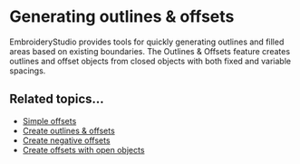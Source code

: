 # Generating outlines & offsets

EmbroideryStudio provides tools for quickly generating outlines and filled areas based on existing boundaries. The Outlines & Offsets feature creates outlines and offset objects from closed objects with both fixed and variable spacings.

## Related topics...

- [Simple offsets](Simple_offsets)
- [Create outlines & offsets](Create_outlines_offsets)
- [Create negative offsets](Create_negative_offsets)
- [Create offsets with open objects](Create_offsets_with_open_objects)
